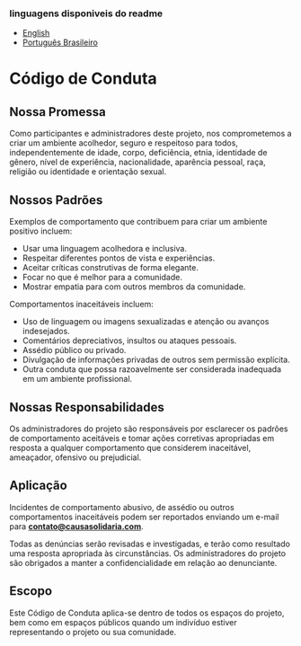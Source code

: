 ### linguagens disponiveis do readme
- [English](./../CODE_OF_CONDUCT.md)
- [Português Brasileiro](./CODE_OF_CONDUCT.md)


# Código de Conduta  

## Nossa Promessa  
Como participantes e administradores deste projeto, nos comprometemos a criar um ambiente acolhedor, seguro e respeitoso para todos, independentemente de idade, corpo, deficiência, etnia, identidade de gênero, nível de experiência, nacionalidade, aparência pessoal, raça, religião ou identidade e orientação sexual.  

## Nossos Padrões  
Exemplos de comportamento que contribuem para criar um ambiente positivo incluem:  
- Usar uma linguagem acolhedora e inclusiva.  
- Respeitar diferentes pontos de vista e experiências.  
- Aceitar críticas construtivas de forma elegante.  
- Focar no que é melhor para a comunidade.  
- Mostrar empatia para com outros membros da comunidade.  

Comportamentos inaceitáveis incluem:  
- Uso de linguagem ou imagens sexualizadas e atenção ou avanços indesejados.  
- Comentários depreciativos, insultos ou ataques pessoais.  
- Assédio público ou privado.  
- Divulgação de informações privadas de outros sem permissão explícita.  
- Outra conduta que possa razoavelmente ser considerada inadequada em um ambiente profissional.  

## Nossas Responsabilidades  
Os administradores do projeto são responsáveis por esclarecer os padrões de comportamento aceitáveis e tomar ações corretivas apropriadas em resposta a qualquer comportamento que considerem inaceitável, ameaçador, ofensivo ou prejudicial.  

## Aplicação  
Incidentes de comportamento abusivo, de assédio ou outros comportamentos inaceitáveis podem ser reportados enviando um e-mail para **contato@causasolidaria.com**.  

Todas as denúncias serão revisadas e investigadas, e terão como resultado uma resposta apropriada às circunstâncias. Os administradores do projeto são obrigados a manter a confidencialidade em relação ao denunciante.  

## Escopo  
Este Código de Conduta aplica-se dentro de todos os espaços do projeto, bem como em espaços públicos quando um indivíduo estiver representando o projeto ou sua comunidade.  
